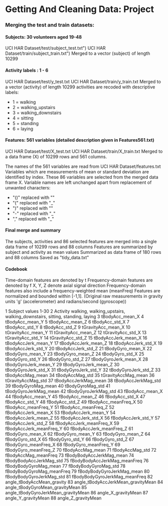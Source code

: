 # Getting And Cleaning Data: Project 


### Merging the test and train datasets:

 
#### Subjects: 30 volunteers aged 19-48
UCI HAR Dataset/test/subject\_test.txt")
UCI HAR Dataset/train/subject\_train.txt")
Merged to a vector (subject) of length 10299

#### Activity labels : 1 - 6
UCI HAR Dataset/test/y\_test.txt
UCI HAR Dataset/train/y\_train.txt
Merged to a vector (activity) of length 10299
activities are recoded with descriptive labels:

* 1 = walking
* 2 = walking\_upstairs
* 3 = walking\_downstairs
* 4 = sitting
* 5 = standing
* 6 = laying


#### Features: 561 variables (detailed description given in Features561.txt)
UCI HAR Dataset/test/X\_test.txt
UCI HAR Dataset/train/X\_train.txt
Merged to a data frame (X) of 10299 rows and 561 columns.

The names of the 561 variables are read from UCI HAR Dataset/features.txt
Variables which are measurements of mean or standard deviation are identified by index.
These 86 variables are selected from the merged data frame X.
Variable names are left unchanged apart from replacement of unwanted characters:

* "()" replaced with ""
* "("  replaced with "\_"
* ")"  replaced with ""
* "\-" replaced with "\_"
* ","  replaced with "\_"


#### Final merge and summary
The subjects, activities and 86 selected features are merged into a single data frame of 10299 rows and 88 columns
Features are summarized by subject and activity as mean values
Summarized as data frame of 180 rows and 88 columns
Saved as "tidy\_data.txt"
 

#### Codebook
Time-domain features are denoted by t
Frequency-domain features are denoted by f
X, Y, Z denote axial signal direction
Frequency-domain features also include a frequency-weighted mean (meanFreq)
Features are normalized and bounded within [-1,1].
(Original raw measurements in gravity units 'g' (accelerometer) and radians/second (gyroscope))


 1   Subject 	values 1-30
 2   Activity 	walking, walking\_upstairs, walking\_downstairs, sitting, standing, laying
 3   tBodyAcc\_mean\_X 
 4   tBodyAcc\_mean\_Y 
 5   tBodyAcc\_mean\_Z 
 6   tBodyAcc\_std\_X 
 7   tBodyAcc\_std\_Y 
 8   tBodyAcc\_std\_Z 
 9   tGravityAcc\_mean\_X 
 10   tGravityAcc\_mean\_Y 
 11   tGravityAcc\_mean\_Z 
 12   tGravityAcc\_std\_X 
 13   tGravityAcc\_std\_Y 
 14   tGravityAcc\_std\_Z 
 15   tBodyAccJerk\_mean\_X 
 16   tBodyAccJerk\_mean\_Y 
 17   tBodyAccJerk\_mean\_Z 
 18   tBodyAccJerk\_std\_X 
 19   tBodyAccJerk\_std\_Y 
 20   tBodyAccJerk\_std\_Z 
 21   tBodyGyro\_mean\_X 
 22   tBodyGyro\_mean\_Y 
 23   tBodyGyro\_mean\_Z 
 24   tBodyGyro\_std\_X 
 25   tBodyGyro\_std\_Y 
 26   tBodyGyro\_std\_Z 
 27   tBodyGyroJerk\_mean\_X 
 28   tBodyGyroJerk\_mean\_Y 
 29   tBodyGyroJerk\_mean\_Z 
 30   tBodyGyroJerk\_std\_X 
 31   tBodyGyroJerk\_std\_Y 
 32   tBodyGyroJerk\_std\_Z 
 33   tBodyAccMag\_mean 
 34   tBodyAccMag\_std 
 35   tGravityAccMag\_mean 
 36   tGravityAccMag\_std 
 37   tBodyAccJerkMag\_mean 
 38   tBodyAccJerkMag\_std 
 39   tBodyGyroMag\_mean 
 40   tBodyGyroMag\_std 
 41   tBodyGyroJerkMag\_mean 
 42   tBodyGyroJerkMag\_std 
 43   fBodyAcc\_mean\_X 
 44   fBodyAcc\_mean\_Y 
 45   fBodyAcc\_mean\_Z 
 46   fBodyAcc\_std\_X 
 47   fBodyAcc\_std\_Y 
 48   fBodyAcc\_std\_Z 
 49   fBodyAcc\_meanFreq\_X 
 50   fBodyAcc\_meanFreq\_Y 
 51   fBodyAcc\_meanFreq\_Z 
 52   fBodyAccJerk\_mean\_X 
 53   fBodyAccJerk\_mean\_Y 
 54   fBodyAccJerk\_mean\_Z 
 55   fBodyAccJerk\_std\_X 
 56   fBodyAccJerk\_std\_Y 
 57   fBodyAccJerk\_std\_Z 
 58   fBodyAccJerk\_meanFreq\_X 
 59   fBodyAccJerk\_meanFreq\_Y 
 60   fBodyAccJerk\_meanFreq\_Z 
 61   fBodyGyro\_mean\_X 
 62   fBodyGyro\_mean\_Y 
 63   fBodyGyro\_mean\_Z 
 64   fBodyGyro\_std\_X 
 65   fBodyGyro\_std\_Y 
 66   fBodyGyro\_std\_Z 
 67   fBodyGyro\_meanFreq\_X 
 68   fBodyGyro\_meanFreq\_Y 
 69   fBodyGyro\_meanFreq\_Z 
 70   fBodyAccMag\_mean 
 71   fBodyAccMag\_std 
 72   fBodyAccMag\_meanFreq 
 73   fBodyBodyAccJerkMag\_mean 
 74   fBodyBodyAccJerkMag\_std 
 75   fBodyBodyAccJerkMag\_meanFreq 
 76   fBodyBodyGyroMag\_mean 
 77   fBodyBodyGyroMag\_std 
 78   fBodyBodyGyroMag\_meanFreq 
 79   fBodyBodyGyroJerkMag\_mean 
 80   fBodyBodyGyroJerkMag\_std 
 81   fBodyBodyGyroJerkMag\_meanFreq 
 82   angle\_tBodyAccMean\_gravity 
 83   angle\_tBodyAccJerkMean\_gravityMean 
 84   angle\_tBodyGyroMean\_gravityMean 
 85   angle\_tBodyGyroJerkMean\_gravityMean 
 86   angle\_X\_gravityMean 
 87   angle\_Y\_gravityMean 
 88   angle\_Z\_gravityMean 
